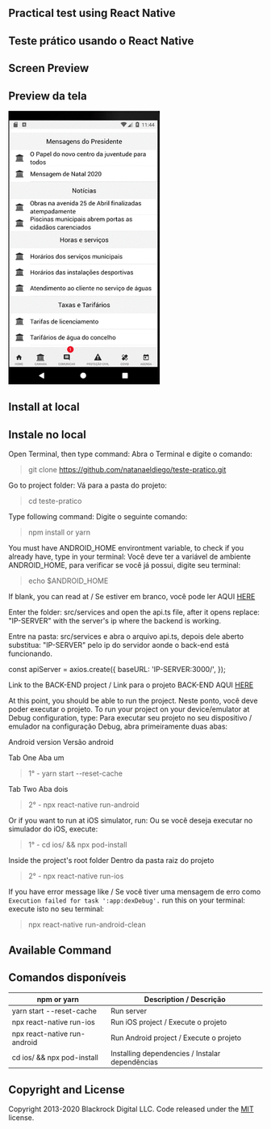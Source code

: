 ## Practical test using React Native

## Teste prático usando o React Native

## Screen Preview

## Preview da tela

![Hook Preview](https://raw.githubusercontent.com/natanaeldiego/teste-pratico/master/img/Screenshot.gif)

## Install at local

## Instale no local

Open Terminal, then type command:
Abra o Terminal e digite o comando:

> git clone https://github.com/natanaeldiego/teste-pratico.git

Go to project folder:
Vá para a pasta do projeto:

> cd teste-pratico

Type following command:
Digite o seguinte comando:

> npm install or yarn

You must have ANDROID_HOME environtment variable, to check if you already have, type in your terminal:
Você deve ter a variável de ambiente ANDROID_HOME, para verificar se você já possui, digite seu terminal:

> echo \$ANDROID_HOME

If blank, you can read at / Se estiver em branco, você pode ler AQUI [HERE](https://goo.gl/XSBmwE)

Enter the folder: src/services and open the api.ts file, after it opens replace: "IP-SERVER" with the server's ip
where the backend is working.

Entre na pasta: src/services e abra o arquivo api.ts, depois dele aberto substitua: "IP-SERVER" pelo ip do servidor
aonde o back-end está funcionando.

const apiServer = axios.create({
baseURL: 'IP-SERVER:3000/',
});

Link to the BACK-END project / Link para o projeto BACK-END AQUI [HERE](https://github.com/natanaeldiego/teste-pratico-back-end)

At this point, you should be able to run the project.
Neste ponto, você deve poder executar o projeto.
To run your project on your device/emulator at Debug configuration, type:
Para executar seu projeto no seu dispositivo / emulador na configuração Debug, abra primeiramente duas abas:

Android version
Versão android

Tab One
Aba um

> 1° - yarn start --reset-cache

Tab Two
Aba dois

> 2° - npx react-native run-android

Or if you want to run at iOS simulator, run:
Ou se você deseja executar no simulador do iOS, execute:

> 1° - cd ios/ && npx pod-install

Inside the project's root folder
Dentro da pasta raiz do projeto

> 2° - npx react-native run-ios

If you have error message like / Se você tiver uma mensagem de erro como `Execution failed for task ':app:dexDebug'.` run this on your terminal:
execute isto no seu terminal:

> npx react-native run-android-clean

## Available Command

## Comandos disponíveis

| npm or yarn                  | Description / Descrição                         |
| ---------------------------- | ----------------------------------------------- |
| yarn start --reset-cache     | Run server                                      |
| npx react-native run-ios     | Run iOS project / Execute o projeto             |
| npx react-native run-android | Run Android project / Execute o projeto         |
| cd ios/ && npx pod-install   | Installing dependencies / Instalar dependências |

## Copyright and License

Copyright 2013-2020 Blackrock Digital LLC. Code released under the [MIT](https://github.com/BlackrockDigital/startbootstrap-resume/blob/gh-pages/LICENSE) license.
